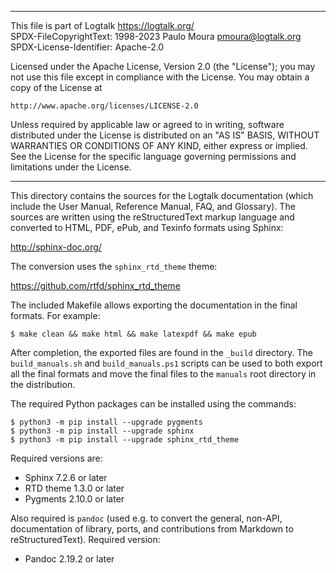 ________________________________________________________________________

This file is part of Logtalk <https://logtalk.org/>  
SPDX-FileCopyrightText: 1998-2023 Paulo Moura <pmoura@logtalk.org>  
SPDX-License-Identifier: Apache-2.0

Licensed under the Apache License, Version 2.0 (the "License");
you may not use this file except in compliance with the License.
You may obtain a copy of the License at

    http://www.apache.org/licenses/LICENSE-2.0

Unless required by applicable law or agreed to in writing, software
distributed under the License is distributed on an "AS IS" BASIS,
WITHOUT WARRANTIES OR CONDITIONS OF ANY KIND, either express or implied.
See the License for the specific language governing permissions and
limitations under the License.
________________________________________________________________________


This directory contains the sources for the Logtalk documentation (which
include the User Manual, Reference Manual, FAQ, and Glossary). The sources
are written using the reStructuredText markup language and converted to
HTML, PDF, ePub, and Texinfo formats using Sphinx:

http://sphinx-doc.org/

The conversion uses the `sphinx_rtd_theme` theme:

https://github.com/rtfd/sphinx_rtd_theme

The included Makefile allows exporting the documentation in the final
formats. For example:

	$ make clean && make html && make latexpdf && make epub

After completion, the exported files are found in the `_build` directory.
The `build_manuals.sh` and `build_manuals.ps1` scripts can be used to both
export all the final formats and move the final files to the `manuals` root
directory in the distribution.

The required Python packages can be installed using the commands:

	$ python3 -m pip install --upgrade pygments
	$ python3 -m pip install --upgrade sphinx
	$ python3 -m pip install --upgrade sphinx_rtd_theme

Required versions are:

- Sphinx 7.2.6 or later
- RTD theme 1.3.0 or later
- Pygments 2.10.0 or later

Also required is `pandoc` (used e.g. to convert the general, non-API,
documentation of library, ports, and contributions from Markdown to
reStructuredText). Required version:

- Pandoc 2.19.2 or later
